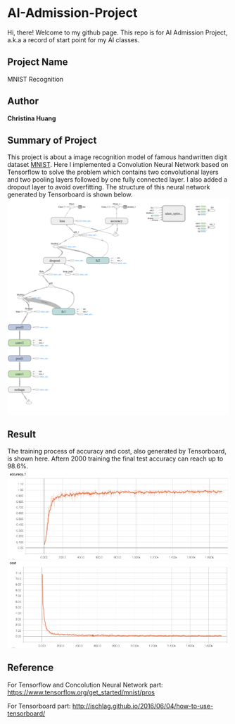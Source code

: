 # AI-Admission-Project
Hi, there! Welcome to my github page. This repo is for AI Admission Project, a.k.a a record of start point for my AI classes.

## Project Name
MNIST Recognition

## Author
**Christina Huang**

## Summary of Project
This project is about a image recognition model of famous handwritten digit dataset [MNIST](http://yann.lecun.com/exdb/mnist/). Here I implemented a Convolution Neural Network based on Tensorflow to solve the problem which contains two convolutional layers and two pooling layers followed by one fully connected layer. I also added a dropout layer to avoid overfitting. The structure of this neural network generated by Tensorboard is shown below.
![alt text](figs/NN_structure.png)

## Result
The training process of accuracy and cost, also generated by Tensorboard, is shown here. Aftern 2000 training the final test accuracy can reach up to 98.6%.
![alt test](figs/training_acc.jpeg)
![alt test](figs/cost.jpeg)

## Reference
For Tensorflow and Concolution Neural Network part: https://www.tensorflow.org/get_started/mnist/pros

For Tensorboard part: http://ischlag.github.io/2016/06/04/how-to-use-tensorboard/

